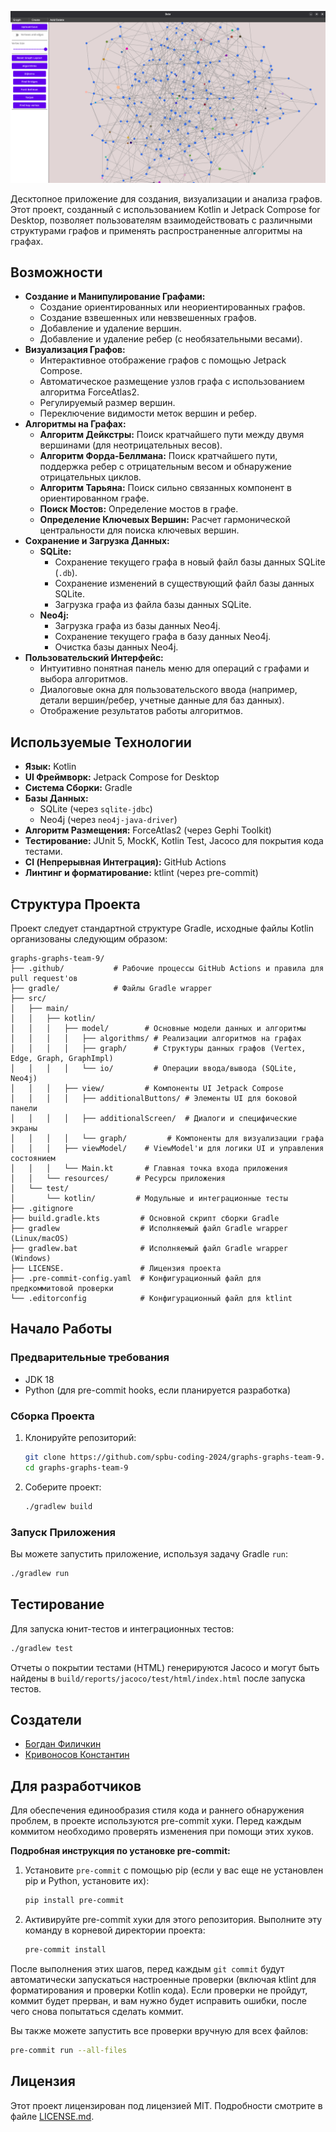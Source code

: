 ![img.png](src/main/kotlin/viewModel/toosl/img.png)

Десктопное приложение для создания, визуализации и анализа графов. Этот проект, созданный с использованием Kotlin и
Jetpack Compose for Desktop, позволяет пользователям взаимодействовать с различными структурами графов и применять
распространенные алгоритмы на графах.

## Возможности

* **Создание и Манипулирование Графами:**
    * Создание ориентированных или неориентированных графов.
    * Создание взвешенных или невзвешенных графов.
    * Добавление и удаление вершин.
    * Добавление и удаление ребер (с необязательными весами).
* **Визуализация Графов:**
    * Интерактивное отображение графов с помощью Jetpack Compose.
    * Автоматическое размещение узлов графа с использованием алгоритма ForceAtlas2.
    * Регулируемый размер вершин.
    * Переключение видимости меток вершин и ребер.
* **Алгоритмы на Графах:**
    * **Алгоритм Дейкстры:** Поиск кратчайшего пути между двумя вершинами (для неотрицательных весов).
    * **Алгоритм Форда-Беллмана:** Поиск кратчайшего пути, поддержка ребер с отрицательным весом и обнаружение
      отрицательных циклов.
    * **Алгоритм Тарьяна:** Поиск сильно связанных компонент в ориентированном графе.
    * **Поиск Мостов:** Определение мостов в графе.
    * **Определение Ключевых Вершин:** Расчет гармонической центральности для поиска ключевых вершин.
* **Сохранение и Загрузка Данных:**
    * **SQLite:**
        * Сохранение текущего графа в новый файл базы данных SQLite (`.db`).
        * Сохранение изменений в существующий файл базы данных SQLite.
        * Загрузка графа из файла базы данных SQLite.
    * **Neo4j:**
        * Загрузка графа из базы данных Neo4j.
        * Сохранение текущего графа в базу данных Neo4j.
        * Очистка базы данных Neo4j.
* **Пользовательский Интерфейс:**
    * Интуитивно понятная панель меню для операций с графами и выбора алгоритмов.
    * Диалоговые окна для пользовательского ввода (например, детали вершин/ребер, учетные данные для баз данных).
    * Отображение результатов работы алгоритмов.

## Используемые Технологии

* **Язык:** Kotlin
* **UI Фреймворк:** Jetpack Compose for Desktop
* **Система Сборки:** Gradle
* **Базы Данных:**
    * SQLite (через `sqlite-jdbc`)
    * Neo4j (через `neo4j-java-driver`)
* **Алгоритм Размещения:** ForceAtlas2 (через Gephi Toolkit)
* **Тестирование:** JUnit 5, MockK, Kotlin Test, Jacoco для покрытия кода тестами.
* **CI (Непрерывная Интеграция):** GitHub Actions
* **Линтинг и форматирование:** ktlint (через pre-commit)

## Структура Проекта

Проект следует стандартной структуре Gradle, исходные файлы Kotlin организованы следующим образом:

```
graphs-graphs-team-9/
├── .github/           # Рабочие процессы GitHub Actions и правила для pull request'ов
├── gradle/            # Файлы Gradle wrapper
├── src/
│   ├── main/
│   │   ├── kotlin/
│   │   │   ├── model/        # Основные модели данных и алгоритмы
│   │   │   │   ├── algorithms/ # Реализации алгоритмов на графах
│   │   │   │   ├── graph/      # Структуры данных графов (Vertex, Edge, Graph, GraphImpl)
│   │   │   │   └── io/         # Операции ввода/вывода (SQLite, Neo4j)
│   │   │   ├── view/         # Компоненты UI Jetpack Compose
│   │   │   │   ├── additionalButtons/ # Элементы UI для боковой панели
│   │   │   │   ├── additionalScreen/  # Диалоги и специфические экраны
│   │   │   │   └── graph/         # Компоненты для визуализации графа
│   │   │   ├── viewModel/    # ViewModel'и для логики UI и управления состоянием
│   │   │   └── Main.kt       # Главная точка входа приложения
│   │   └── resources/      # Ресурсы приложения
│   └── test/
│       └── kotlin/         # Модульные и интеграционные тесты
├── .gitignore
├── build.gradle.kts         # Основной скрипт сборки Gradle
├── gradlew                  # Исполняемый файл Gradle wrapper (Linux/macOS)
├── gradlew.bat              # Исполняемый файл Gradle wrapper (Windows)
├── LICENSE.                 # Лицензия проекта
├── .pre-commit-config.yaml  # Конфигурационный файл для предкоммитовой проверки
└── .editorconfig            # Конфигурационный файл для ktlint
```

## Начало Работы

### Предварительные требования

* JDK 18
* Python (для pre-commit hooks, если планируется разработка)

### Сборка Проекта

1. Клонируйте репозиторий:
   ```bash
   git clone https://github.com/spbu-coding-2024/graphs-graphs-team-9.git
   cd graphs-graphs-team-9
   ```
2. Соберите проект:
   ```bash
   ./gradlew build
   ```

### Запуск Приложения

Вы можете запустить приложение, используя задачу Gradle `run`:

```bash
./gradlew run
```

## Тестирование

Для запуска юнит-тестов и интеграционных тестов:

```bash
./gradlew test
```

Отчеты о покрытии тестами (HTML) генерируются Jacoco и могут быть найдены в `build/reports/jacoco/test/html/index.html`
после запуска тестов.

## Создатели

+ [Богдан Филичкин](https://github.com/Bogban893)
+ [Кривоносов Константин](https://github.com/fUS1ONd)

## Для разработчиков

Для обеспечения единообразия стиля кода и раннего обнаружения проблем, в проекте используются pre-commit хуки.
Перед каждым коммитом необходимо проверять изменения при помощи этих хуков.

**Подробная инструкция по установке pre-commit:**

1. Установите `pre-commit` с помощью pip (если у вас еще не установлен pip и Python, установите их):
   ```bash
   pip install pre-commit
   ```
2. Активируйте pre-commit хуки для этого репозитория. Выполните эту команду в корневой директории проекта:
   ```bash
   pre-commit install
   ```

После выполнения этих шагов, перед каждым `git commit` будут автоматически запускаться настроенные проверки (включая
ktlint для форматирования и проверки Kotlin кода). Если проверки не пройдут, коммит будет прерван, и вам нужно будет
исправить ошибки, после чего снова попытаться сделать коммит.

Вы также можете запустить все проверки вручную для всех файлов:

```bash
pre-commit run --all-files
```

## Лицензия

Этот проект лицензирован под лицензией MIT. Подробности смотрите в файле [LICENSE.md](LICENSE.md).
